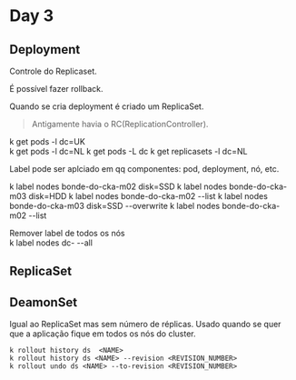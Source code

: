 # Day 3

## Deployment

Controle do Replicaset.

É possível fazer rollback.

Quando se cria deployment é criado um ReplicaSet.

> Antigamente havia o RC(ReplicationController).



k get pods -l dc=UK    
k get pods -l dc=NL
k get pods -L dc
k get replicasets -l dc=NL


Label pode ser aplciado em qq componentes: pod, deployment, nó, etc.


k label nodes bonde-do-cka-m02 disk=SSD
k label nodes bonde-do-cka-m03 disk=HDD
k label nodes bonde-do-cka-m02  --list
k label nodes bonde-do-cka-m03 disk=SSD --overwrite
k label nodes bonde-do-cka-m02  --list

Remover label de todos os nós   
k label nodes dc- --all

## ReplicaSet

## DeamonSet
Igual ao ReplicaSet mas sem número de réplicas. Usado quando se quer que a aplicação fique em todos os nós do cluster.
```
k rollout history ds  <NAME>
k rollout history ds <NAME> --revision <REVISION_NUMBER>
k rollout undo ds <NAME> --to-revision <REVISION_NUMBER>
```